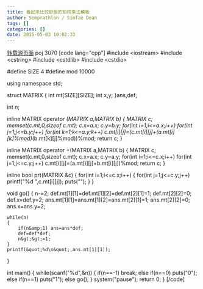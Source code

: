 ```yaml
---
title: 看起来比较舒服的矩阵乘法模板
author: Semprathlon / Simfae Dean
tags: []
categories: []
date: 2015-05-03 10:02:33
---
```

<a href="http://www.cnblogs.com/proverbs/archive/2012/10/10/2718799.html">转载源页面</a>
poj 3070
[code lang="cpp"]
#include &lt;iostream&gt;
#include &lt;cstring&gt;
#include &lt;cstdlib&gt;
#include &lt;cstdio&gt;

#define SIZE 4 
#define mod 10000

using namespace std;

struct MATRIX
{
    int mt[SIZE][SIZE];
    int x,y;
}ans,def;

int n;

inline MATRIX operator *(MATRIX a,MATRIX b)
{
    MATRIX c;
    memset(c.mt,0,sizeof c.mt);
    c.x=a.x; c.y=b.y;
    for(int i=1;i&lt;=a.x;i++)
        for(int j=1;j&lt;=b.y;j++)
            for(int k=1;k&lt;=a.y;k++)
                c.mt[i][j]=(c.mt[i][j]+(a.mt[i][k]%mod)*(b.mt[k][j]%mod))%mod;
    return c;
}

inline MATRIX operator +(MATRIX a,MATRIX b)
{
    MATRIX c;
    memset(c.mt,0,sizeof c.mt);
    c.x=a.x; c.y=a.y;
    for(int i=1;i&lt;=c.x;i++)
        for(int j=1;j&lt;=c.y;j++)
            c.mt[i][j]=(a.mt[i][j]+b.mt[i][j])%mod;
    return c;
}

inline bool prt(MATRIX &amp;c)
{
    for(int i=1;i&lt;=c.x;i++)
    {
        for(int j=1;j&lt;=c.y;j++) printf(&quot;%d &quot;,c.mt[i][j]);
        puts(&quot;&quot;);
    }
}

void go()
{
    n-=2;
    def.mt[1][1]=def.mt[1][2]=def.mt[2][1]=1;
    def.mt[2][2]=0; def.x=def.y=2;
    ans.mt[1][1]=ans.mt[1][2]=ans.mt[2][1]=1; ans.mt[2][2]=0;
    ans.x=ans.y=2;
    
    while(n)
    {
        if(n&amp;1) ans=ans*def;
        def=def*def;
        n&gt;&gt;=1;
    }
    printf(&quot;%d\n&quot;,ans.mt[1][1]);
}

int main()
{
    while(scanf(&quot;%d&quot;,&amp;n))
    {
        if(n==-1) break;
        else if(n==0) puts(&quot;0&quot;);
        else if(n==1) puts(&quot;1&quot;);
        else go();
    }
    system(&quot;pause&quot;);
    return 0;
}
[/code]